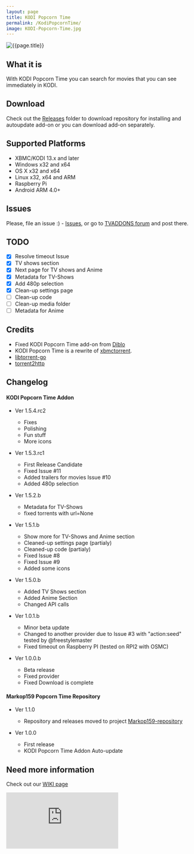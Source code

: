```yaml
---
layout: page
title: KODI Popcorn Time
permalink: /KodiPopcornTime/
image: KODI-Popcorn-Time.jpg
---
```


<img alt="{{page.title}}" title="{{page.title}}" itemprop="thumbnailUrl" src="/img/{{page.image}}">

## What it is ##
With KODI Popcorn Time you can search for movies that you can see immediately in KODI.

## Download ##
Check out the [Releases](https://github.com/markop159/KODI-Popcorn-Time/tree/master/Releases) folder to download repository for installing and autoupdate add-on or you can download add-on separately.

## Supported Platforms ##
* XBMC/KODI 13.x and later
* Windows x32 and x64
* OS X x32 and x64
* Linux x32, x64 and ARM
* Raspberry Pi
* Android ARM 4.0+

## Issues ##
Please, file an issue :) - [Issues](https://github.com/markop159/KODI-Popcorn-Time/issues), or go to [TVADDONS forum](https://forums.tvaddons.ag/addon-releases/47568-kodi-popcorn-time.html) and post there.

## TODO ##
  - [x] Resolve timeout Issue
  - [x] TV shows section
  - [x] Next page for TV shows and Anime
  - [x] Metadata for TV-Shows
  - [x] Add 480p selection
  - [x] Clean-up settings page
  - [ ] Clean-up code
  - [ ] Clean-up media folder
  - [ ] Metadata for Anime

## Credits ##
* Fixed KODI Popcorn Time add-on from [Diblo](https://github.com/Diblo/KODI-Popcorn-Time)
* KODI Popcorn Time is a rewrite of [xbmctorrent](http://github.com/steeve/xbmctorrent).
* [libtorrent-go](http://github.com/steeve/libtorrent-go)
* [torrent2http](http://github.com/steeve/torrent2http)

## Changelog ##

#### KODI Popcorn Time Addon ####

* Ver 1.5.4.rc2
  - Fixes
  - Polishing
  - Fun stuff
  - More icons

* Ver 1.5.3.rc1
  - First Release Candidate
  - Fixed Issue #11
  - Added trailers for movies Issue #10
  - Added 480p selection

* Ver 1.5.2.b
  - Metadata for TV-Shows
  - fixed torrents with url=None

* Ver 1.5.1.b
  - Show more for TV-Shows and Anime section
  - Cleaned-up settings page (partialy)
  - Cleaned-up code (partialy)
  - Fixed Issue #8
  - Fixed Issue #9
  - Added some icons

* Ver 1.5.0.b
  - Added TV Shows section
  - Added Anime Section
  - Changed API calls

* Ver 1.0.1.b
  - Minor beta update
  - Changed to another provider due to Issue #3 with "action:seed" tested by @freestylemaster
  - Fixed timeout on Raspberry PI (tested on RPI2 with OSMC)

* Ver 1.0.0.b
  - Beta release
  - Fixed provider
  - Fixed Download is complete

#### Markop159 Popcorn Time Repository ####
* Ver 1.1.0
  - Repository and releases moved to project [Markop159-repository](https://github.com/markop159/Markop159-repository)

* Ver 1.0.0
  - First release
  - KODI Popcorn Time Addon Auto-update

## Need more information ##
Check out our [WIKI page](https://github.com/markop159/KODI-Popcorn-Time/wiki)

[![Analytics](https://ga-beacon.appspot.com/UA-82404831-1/KODI-Popcorn-Time/readme.md)](https://github.com/igrigorik/ga-beacon)
